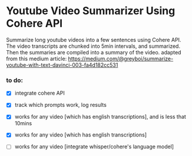 # Youtube Video Summarizer Using Cohere API

Summarize long youtube videos into a few sentences using Cohere API.
The video transcripts are chunked into 5min intervals, and summarized.
Then the summaries are compiled into a summary of the video.
adapted from this medium article:
https://medium.com/@greyboi/summarize-youtube-with-text-davinci-003-fa4d182cc531

### to do:

- [x] integrate cohere API
- [x] track which prompts work, log results 
- [x] works for any video [which has english transcriptions], and is less that 10mins
- [x] works for any video [which has english transcriptions]
- [ ] works for any video [integrate whisper/cohere's language model]



